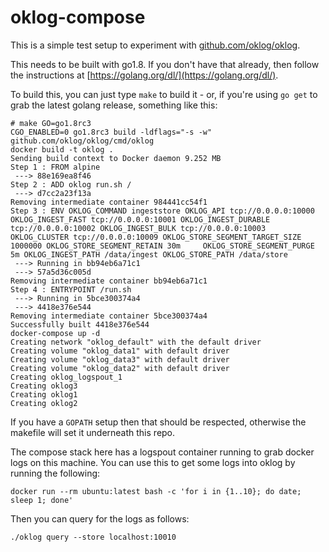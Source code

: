 # oklog-compose

This is a simple test setup to experiment with [github.com/oklog/oklog](https://github.com/oklog/oklog).

This needs to be built with go1.8.  If you don't have that already, then follow
the instructions at [https://golang.org/dl/](https://golang.org/dl/).

To build this, you can just type `make` to build it - or, if you're using `go get`
to grab the latest golang release, something like this:

    # make GO=go1.8rc3
    CGO_ENABLED=0 go1.8rc3 build -ldflags="-s -w" github.com/oklog/oklog/cmd/oklog
    docker build -t oklog .
    Sending build context to Docker daemon 9.252 MB
    Step 1 : FROM alpine
     ---> 88e169ea8f46
    Step 2 : ADD oklog run.sh /
     ---> d7cc2a23f13a
    Removing intermediate container 984441cc54f1
    Step 3 : ENV OKLOG_COMMAND ingeststore OKLOG_API tcp://0.0.0.0:10000 OKLOG_INGEST_FAST tcp://0.0.0.0:10001 OKLOG_INGEST_DURABLE tcp://0.0.0.0:10002 OKLOG_INGEST_BULK tcp://0.0.0.0:10003 OKLOG_CLUSTER tcp://0.0.0.0:10009 OKLOG_STORE_SEGMENT_TARGET_SIZE 1000000 OKLOG_STORE_SEGMENT_RETAIN 30m     OKLOG_STORE_SEGMENT_PURGE 5m OKLOG_INGEST_PATH /data/ingest OKLOG_STORE_PATH /data/store
     ---> Running in bb94eb6a71c1
     ---> 57a5d36c005d
    Removing intermediate container bb94eb6a71c1
    Step 4 : ENTRYPOINT /run.sh
     ---> Running in 5bce300374a4
     ---> 4418e376e544
    Removing intermediate container 5bce300374a4
    Successfully built 4418e376e544
    docker-compose up -d
    Creating network "oklog_default" with the default driver
    Creating volume "oklog_data1" with default driver
    Creating volume "oklog_data3" with default driver
    Creating volume "oklog_data2" with default driver
    Creating oklog_logspout_1
    Creating oklog3
    Creating oklog1
    Creating oklog2

If you have a `GOPATH` setup then that should be respected, otherwise the makefile
will set it underneath this repo.

The compose stack here has a logspout container running to grab docker logs on this machine.
You can use this to get some logs into oklog by running the following:

    docker run --rm ubuntu:latest bash -c 'for i in {1..10}; do date; sleep 1; done'

Then you can query for the logs as follows:

    ./oklog query --store localhost:10010

